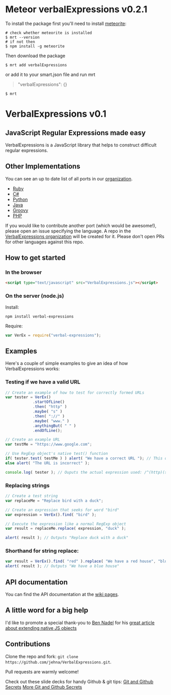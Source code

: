Meteor verbalExpressions v0.2.1
===

To install the package first you'll need to install [meteorite](https://github.com/oortcloud/meteorite):

    # check whether meteorite is installed
    $ mrt --version
    # if not then
    $ npm install -g meteorite

Then download the package

    $ mrt add verbalExpressions

or add it to your smart.json file and run mrt

> "verbalExpressions": {}

    $ mrt



VerbalExpressions v0.1
=====================

## JavaScript Regular Expressions made easy
VerbalExpressions is a JavaScript library that helps to construct difficult regular expressions.

## Other Implementations
You can see an up to date list of all ports in our [organization](https://github.com/VerbalExpressions).
- [Ruby](https://github.com/VerbalExpressions/RubyVerbalExpressions)
- [C#](https://github.com/VerbalExpressions/CSharpVerbalExpressions)
- [Python](https://github.com/VerbalExpressions/PythonVerbalExpressions)
- [Java](https://github.com/VerbalExpressions/JavaVerbalExpressions)
- [Groovy](https://github.com/VerbalExpressions/GroovyVerbalExpressions)
- [PHP](https://github.com/VerbalExpressions/PHPVerbalExpressions)

If you would like to contribute another port (which would be awesome!), please open an issue specifying the language.  A repo in the [VerbalExpressions organization](https://github.com/VerbalExpressions) will be created for it.  Please don't open PRs for other languages against this repo.

## How to get started
### In the browser
```HTML
<script type="text/javascript" src="VerbalExpressions.js"></script>
```
### On the server (node.js)
Install:
```
npm install verbal-expressions
```
Require:
```javascript
var VerEx = require("verbal-expressions");
```

## Examples

Here's a couple of simple examples to give an idea of how VerbalExpressions works:

### Testing if we have a valid URL

```javascript
// Create an example of how to test for correctly formed URLs
var tester = VerEx()
            .startOfLine()
            .then( "http" )
            .maybe( "s" )
            .then( "://" )
            .maybe( "www." )
            .anythingBut( " " )
            .endOfLine();

// Create an example URL
var testMe = "https://www.google.com";

// Use RegExp object's native test() function
if( tester.test( testMe ) ) alert( "We have a correct URL "); // This output will fire
else alert( "The URL is incorrect" );

console.log( tester ); // Ouputs the actual expression used: /^(http)(s)?(\:\/\/)(www\.)?([^\ ]*)$/
```

### Replacing strings

```javascript
// Create a test string
var replaceMe = "Replace bird with a duck";

// Create an expression that seeks for word "bird"
var expression = VerEx().find( "bird" );

// Execute the expression like a normal RegExp object
var result = replaceMe.replace( expression, "duck" );

alert( result ); // Outputs "Replace duck with a duck"
```

### Shorthand for string replace:

```javascript
var result = VerEx().find( "red" ).replace( "We have a red house", "blue" );
alert( result ); // Outputs "We have a blue house"
```

## API documentation

You can find the API documentation at the [wiki pages](https://github.com/jehna/VerbalExpressions/wiki).

## A little word for a big help
I'd like to promote a special thank-you to [Ben Nadel][ben-nadel] for his [great article about extending native JS objects][extending]

## Contributions
Clone the repo and fork:
`git clone https://github.com/jehna/VerbalExpressions.git`.

Pull requests are warmly welcome!

Check out these slide decks for handy Github & git tips:
[Git and Github Secrets](http://zachholman.com/talk/git-github-secrets/)
[More Git and Github Secrets](http://zachholman.com/talk/more-git-and-github-secrets/)

[ben-nadel]:http://www.bennadel.com/
[extending]:http://www.bennadel.com/blog/2292-Extending-JavaScript-Arrays-While-Keeping-Native-Bracket-Notation-Functionality.htm
